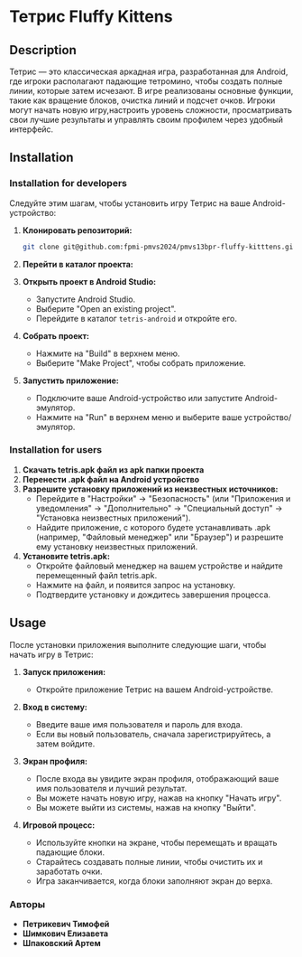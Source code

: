 # Тетрис Fluffy Kittens

## Description

Тетрис — это классическая аркадная игра, разработанная для Android, где игроки располагают падающие тетромино, чтобы создать полные линии, которые затем исчезают. В игре реализованы основные функции, такие как вращение блоков, очистка линий и подсчет очков. Игроки могут начать новую игру,настроить уровень сложности, просматривать свои лучшие результаты и управлять своим профилем через удобный интерфейс.

## Installation

### Installation for developers

Следуйте этим шагам, чтобы установить игру Тетрис на ваше Android-устройство:

1. **Клонировать репозиторий:**
   ```bash
   git clone git@github.com:fpmi-pmvs2024/pmvs13bpr-fluffy-kitttens.git
   ```

2. **Перейти в каталог проекта:**

3. **Открыть проект в Android Studio:**
   - Запустите Android Studio.
   - Выберите "Open an existing project".
   - Перейдите в каталог `tetris-android` и откройте его.

4. **Собрать проект:**
   - Нажмите на "Build" в верхнем меню.
   - Выберите "Make Project", чтобы собрать приложение.

5. **Запустить приложение:**
   - Подключите ваше Android-устройство или запустите Android-эмулятор.
   - Нажмите на "Run" в верхнем меню и выберите ваше устройство/эмулятор.

### Installation for users

1. **Скачать tetris.apk файл из apk папки проекта**
2. **Перенести .apk файл на Android устройство**
3. **Разрешите установку приложений из неизвестных источников:**
   - Перейдите в "Настройки" -> "Безопасность" (или "Приложения и уведомления" -> "Дополнительно" -> "Специальный доступ" -> "Установка неизвестных приложений").
   - Найдите приложение, с которого будете устанавливать .apk (например, "Файловый менеджер" или "Браузер") и разрешите ему установку неизвестных приложений.
4. **Установите tetris.apk:**
   - Откройте файловый менеджер на вашем устройстве и найдите перемещенный файл tetris.apk.
   - Нажмите на файл, и появится запрос на установку.
   - Подтвердите установку и дождитесь завершения процесса.

## Usage

После установки приложения выполните следующие шаги, чтобы начать игру в Тетрис:

1. **Запуск приложения:**
   - Откройте приложение Тетрис на вашем Android-устройстве.

2. **Вход в систему:**
   - Введите ваше имя пользователя и пароль для входа.
   - Если вы новый пользователь, сначала зарегистрируйтесь, а затем войдите.

3. **Экран профиля:**
   - После входа вы увидите экран профиля, отображающий ваше имя пользователя и лучший результат.
   - Вы можете начать новую игру, нажав на кнопку "Начать игру".
   - Вы можете выйти из системы, нажав на кнопку "Выйти".

4. **Игровой процесс:**
   - Используйте кнопки на экране, чтобы перемещать и вращать падающие блоки.
   - Старайтесь создавать полные линии, чтобы очистить их и заработать очки.
   - Игра заканчивается, когда блоки заполняют экран до верха.


### Авторы

- **Петрикевич Тимофей** 
- **Шимкович Елизавета** 
- **Шпаковский Артем** 

